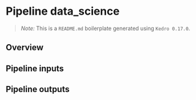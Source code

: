 # Pipeline data_science

> _Note:_ This is a `README.md` boilerplate generated using `Kedro 0.17.0`.

## Overview

<!---
Please describe your modular pipeline here.
-->

## Pipeline inputs

<!---
The list of pipeline inputs.
-->

## Pipeline outputs

<!---
The list of pipeline outputs.
-->
